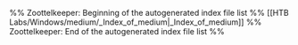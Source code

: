 %% Zoottelkeeper: Beginning of the autogenerated index file list  %%
 [[HTB Labs/Windows/medium/_Index_of_medium|_Index_of_medium]]
%% Zoottelkeeper: End of the autogenerated index file list  %%
